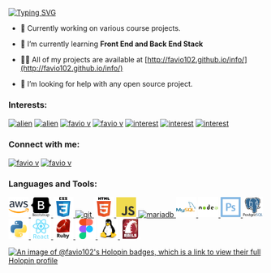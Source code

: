 <a href="https://git.io/typing-svg"><img src="https://readme-typing-svg.demolab.com?weight=500&size=25&duration=3000&pause=1000&color=181899&width=680&lines=Welcome+to+my+page%2C+I+am+Favio;a+passionate+individual+building+applications;and+continuously+learning+new+technologies." alt="Typing SVG" /></a>

- 🔭 Currently working on various course projects.

- 🌱 I’m currently learning **Front End and Back End Stack**

- 👨‍💻 All of my projects are available at [http://favio102.github.io/info/](http://favio102.github.io/info/)

- 🤝 I’m looking for help with any open source project.



<!-- 
- ⚡ Fun fact **I used dream about code when sleep**
- 📫 How to reach me **favio102@protonmail.com**
- 👯 I’m looking to collaborate on [any project](...)
- 📝 I regularly write articles on [...](...)
- 💬 Ask me about **...**
-->
<h3 align="left">Interests:</h3>
<p align="left">
<a href="#" target="blank"><img align="center" src="https://cdn-icons-png.flaticon.com/512/1087/1087191.png" alt="alien" height="40" width="40" /></a>
<a href="#" target="blank"><img align="center" src="https://cdn-icons-png.flaticon.com/512/5184/5184878.png" alt="alien" height="40" width="40" /></a>
<a href="#" target="blank"><img align="center" src="https://cdn-icons-png.flaticon.com/512/3049/3049617.png" alt="favio v" height="40" width="40" /></a>
<a href="#" target="blank"><img align="center" src="https://cdn-icons-png.flaticon.com/512/1598/1598677.png" alt="favio v" height="40" width="40" /></a>
<a href="#" target="blank"><img align="center" src="https://cdn-icons-png.flaticon.com/512/683/683940.png" alt="interest" height="40" width="40" /></a>
<a href="#" target="blank"><img align="center" src="https://as1.ftcdn.net/v2/jpg/05/46/52/54/1000_F_546525450_cF6VDibXthS40MWWg3pT3TVWLWDeNG3V.jpg" alt="interest" height="40" width="40" /></a>
<a href="#" target="blank"><img align="center" src="https://cdn-icons-png.flaticon.com/512/3271/3271136.png" alt="interest" height="40" width="40" /></a>
<!-- <a href="#" target="blank"><img align="center" src="" alt="interest" height="40" width="40" /></a> -->
<h3 align="left">Connect with me:</h3>
<p align="left">
<a href="https://www.linkedin.com/in/favio102/" target="blank"><img align="center" src="https://raw.githubusercontent.com/rahuldkjain/github-profile-readme-generator/master/src/images/icons/Social/linked-in-alt.svg" alt="favio v" height="30" width="40" /></a>
  <a href="favio102@protonmail.com" target="blank"><img align="center" src="https://img.icons8.com/nolan/512/protonmail-2.png" alt="favio v" height="30" width="40" /></a>
</p>

<h3 align="left">Languages and Tools:</h3>
<p align="left">
<!--   <a href="https://angular.io" target="_blank" rel="noreferrer"> <img src="https://raw.githubusercontent.com/devicons/devicon/master/icons/angularjs/angularjs-original-wordmark.svg" alt="angularjs" width="40" height="40"/> </a> -->
  <a href="https://aws.amazon.com" target="_blank" rel="noreferrer"> <img src="https://raw.githubusercontent.com/devicons/devicon/master/icons/amazonwebservices/amazonwebservices-original-wordmark.svg" alt="aws" width="40" height="40"/> </a>
  <a href="https://getbootstrap.com" target="_blank" rel="noreferrer"> <img src="https://raw.githubusercontent.com/devicons/devicon/master/icons/bootstrap/bootstrap-plain-wordmark.svg" alt="bootstrap" width="40" height="40"/> </a> 
<!--   <a href="https://www.cprogramming.com/" target="_blank" rel="noreferrer"> <img src="https://raw.githubusercontent.com/devicons/devicon/master/icons/c/c-original.svg" alt="c" width="40" height="40"/> </a>  -->
  <a href="https://www.w3schools.com/css/" target="_blank" rel="noreferrer"> <img src="https://raw.githubusercontent.com/devicons/devicon/master/icons/css3/css3-original-wordmark.svg" alt="css3" width="40" height="40"/> </a> 
<!--   <a href="https://www.cypress.io" target="_blank" rel="noreferrer"> <img src="https://raw.githubusercontent.com/simple-icons/simple-icons/6e46ec1fc23b60c8fd0d2f2ff46db82e16dbd75f/icons/cypress.svg" alt="cypress" width="40" height="40"/> </a>  -->
<!--   <a href="https://d3js.org/" target="_blank" rel="noreferrer"> <img src="https://raw.githubusercontent.com/devicons/devicon/master/icons/d3js/d3js-original.svg" alt="d3js" width="40" height="40"/> </a> -->
<!--   <a href="https://www.djangoproject.com/" target="_blank" rel="noreferrer"> <img src="https://cdn.worldvectorlogo.com/logos/django.svg" alt="django" width="40" height="40"/> </a> -->
<!--   <a href="https://www.docker.com/" target="_blank" rel="noreferrer"> <img src="https://raw.githubusercontent.com/devicons/devicon/master/icons/docker/docker-original-wordmark.svg" alt="docker" width="40" height="40"/> </a>  -->
<!--   <a href="https://firebase.google.com/" target="_blank" rel="noreferrer"> <img src="https://www.vectorlogo.zone/logos/firebase/firebase-icon.svg" alt="firebase" width="40" height="40"/> </a> -->
  <a href="https://git-scm.com/" target="_blank" rel="noreferrer"> <img src="https://www.vectorlogo.zone/logos/git-scm/git-scm-icon.svg" alt="git" width="40" height="40"/> </a>
  <a href="https://www.w3.org/html/" target="_blank" rel="noreferrer"> <img src="https://raw.githubusercontent.com/devicons/devicon/master/icons/html5/html5-original-wordmark.svg" alt="html5" width="40" height="40"/> </a>
  <a href="https://developer.mozilla.org/en-US/docs/Web/JavaScript" target="_blank" rel="noreferrer"> <img src="https://raw.githubusercontent.com/devicons/devicon/master/icons/javascript/javascript-original.svg" alt="javascript" width="40" height="40"/> </a> 
<!--   <a href="https://kubernetes.io" target="_blank" rel="noreferrer"> <img src="https://www.vectorlogo.zone/logos/kubernetes/kubernetes-icon.svg" alt="kubernetes" width="40" height="40"/> </a> -->
  <a href="https://mariadb.org/" target="_blank" rel="noreferrer"> <img src="https://www.vectorlogo.zone/logos/mariadb/mariadb-icon.svg" alt="mariadb" width="40" height="40"/> </a>
<!--   <a href="https://www.mongodb.com/" target="_blank" rel="noreferrer"> <img src="https://raw.githubusercontent.com/devicons/devicon/master/icons/mongodb/mongodb-original-wordmark.svg" alt="mongodb" width="40" height="40"/> </a> <a href="https://www.microsoft.com/en-us/sql-server" target="_blank" rel="noreferrer"> <img src="https://www.svgrepo.com/show/303229/microsoft-sql-server-logo.svg" alt="mssql" width="40" height="40"/> </a>  -->
  <a href="https://www.mysql.com/" target="_blank" rel="noreferrer"> <img src="https://raw.githubusercontent.com/devicons/devicon/master/icons/mysql/mysql-original-wordmark.svg" alt="mysql" width="40" height="40"/> </a> 
  <a href="https://nodejs.org" target="_blank" rel="noreferrer"> <img src="https://raw.githubusercontent.com/devicons/devicon/master/icons/nodejs/nodejs-original-wordmark.svg" alt="nodejs" width="40" height="40"/> </a>
  <a href="https://www.photoshop.com/en" target="_blank" rel="noreferrer"> <img src="https://raw.githubusercontent.com/devicons/devicon/master/icons/photoshop/photoshop-line.svg" alt="photoshop" width="40" height="40"/> </a>
  <a href="https://www.postgresql.org" target="_blank" rel="noreferrer"> <img src="https://raw.githubusercontent.com/devicons/devicon/master/icons/postgresql/postgresql-original-wordmark.svg" alt="postgresql" width="40" height="40"/> </a> 
  <a href="https://www.python.org" target="_blank" rel="noreferrer"> <img src="https://raw.githubusercontent.com/devicons/devicon/master/icons/python/python-original.svg" alt="python" width="40" height="40"/> </a> 
  <a href="https://reactjs.org/" target="_blank" rel="noreferrer"> <img src="https://raw.githubusercontent.com/devicons/devicon/master/icons/react/react-original-wordmark.svg" alt="react" width="40" height="40"/> </a>
  <a href="https://www.ruby-lang.org/" target="_blank" rel="noreferrer">
 <!-- Ruby -->   
  <img src="https://raw.githubusercontent.com/devicons/devicon/master/icons/ruby/ruby-original-wordmark.svg" alt="ruby" width="40" height="40"/>
</a>
<!-- Figma -->  
<a href="https://www.figma.com/" target="_blank" rel="noreferrer">
  <img src="https://raw.githubusercontent.com/devicons/devicon/master/icons/figma/figma-original.svg" alt="figma" width="40" height="40"/>
</a>
<!-- Linux -->
<a href="https://www.linux.org/" target="_blank" rel="noreferrer">
  <img src="https://raw.githubusercontent.com/devicons/devicon/master/icons/linux/linux-original.svg" alt="linux" width="40" height="40"/>
</a> 
<!-- Rails -->
<a href="https://www.figma.com/" target="_blank" rel="noreferrer">
  <img src="https://raw.githubusercontent.com/devicons/devicon/master/icons/rails/rails-original-wordmark.svg" alt="rails" width="40" height="40"/>
</a>

<!--   <a href="https://reactnative.dev/" target="_blank" rel="noreferrer"> <img src="https://reactnative.dev/img/header_logo.svg" alt="reactnative" width="40" height="40"/> </a> <a href="https://www.ruby-lang.org/en/" target="_blank" rel="noreferrer"> <img src="https://raw.githubusercontent.com/devicons/devicon/master/icons/ruby/ruby-original.svg" alt="ruby" width="40" height="40"/> </a> -->
<!--   <a href="https://sass-lang.com" target="_blank" rel="noreferrer"> <img src="https://raw.githubusercontent.com/devicons/devicon/master/icons/sass/sass-original.svg" alt="sass" width="40" height="40"/> </a> -->
  
<!--   <a href="https://sculpin.io/" target="_blank" rel="noreferrer"> <img src="https://gist.githubusercontent.com/vivek32ta/c7f7bf583c1fb1c58d89301ea40f37fd/raw/1782aef8672484698c0dd407f900c4a329ed5bc4/sculpin.svg" alt="sculpin" width="40" height="40"/> </a> 
  <a href="https://www.tensorflow.org" target="_blank" rel="noreferrer"> <img src="https://www.vectorlogo.zone/logos/tensorflow/tensorflow-icon.svg" alt="tensorflow" width="40" height="40"/> </a>
  <a href="https://vuejs.org/" target="_blank" rel="noreferrer"> <img src="https://raw.githubusercontent.com/devicons/devicon/master/icons/vuejs/vuejs-original-wordmark.svg" alt="vuejs" width="40" height="40"/> </a> -->
</p>

<!-- <p><img align="center" src="https://github-readme-stats.vercel.app/api/top-langs?username=favio102&show_icons=true&locale=en&layout=compact" alt="favio102" /></p> -->

[![An image of @favio102's Holopin badges, which is a link to view their full Holopin profile](https://holopin.me/favio102)](https://holopin.io/@favio102)
<!--
**favio102/favio102** is a ✨ _special_ ✨ repository because its `README.md` (this file) appears on your GitHub profile.


